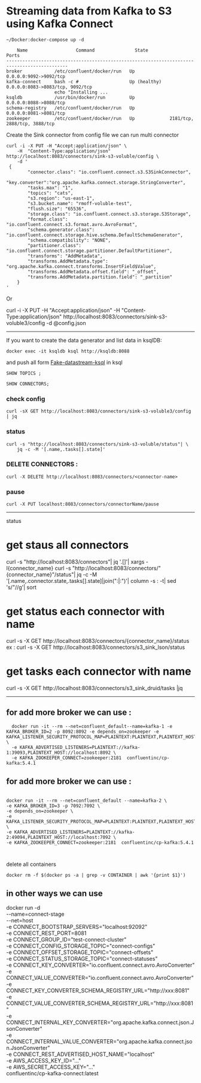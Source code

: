 # Streaming data from Kafka to S3 using Kafka Connect

```
~/Docker:docker-compose up -d
```

```
    Name                  Command               State                    Ports
---------------------------------------------------------------------------------------------
broker            /etc/confluent/docker/run   Up             0.0.0.0:9092->9092/tcp
kafka-connect     bash -c #                   Up (healthy)   0.0.0.0:8083->8083/tcp, 9092/tcp
                  echo "Installing ...
ksqldb            /usr/bin/docker/run         Up             0.0.0.0:8088->8088/tcp
schema-registry   /etc/confluent/docker/run   Up             0.0.0.0:8081->8081/tcp
zookeeper         /etc/confluent/docker/run   Up             2181/tcp, 2888/tcp, 3888/tcp

```

Create the Sink connector from config file
we can run multi connector


```
curl -i -X PUT -H "Accept:application/json" \
    -H  "Content-Type:application/json" http://localhost:8083/connectors/sink-s3-voluble/config \
    -d '
 {
		"connector.class": "io.confluent.connect.s3.S3SinkConnector",
		"key.converter":"org.apache.kafka.connect.storage.StringConverter",
		"tasks.max": "1",
		"topics": "cats",
		"s3.region": "us-east-1",
		"s3.bucket.name": "rmoff-voluble-test",
		"flush.size": "65536",
		"storage.class": "io.confluent.connect.s3.storage.S3Storage",
		"format.class": "io.confluent.connect.s3.format.avro.AvroFormat",
		"schema.generator.class": "io.confluent.connect.storage.hive.schema.DefaultSchemaGenerator",
		"schema.compatibility": "NONE",
        "partitioner.class": "io.confluent.connect.storage.partitioner.DefaultPartitioner",
        "transforms": "AddMetadata",
        "transforms.AddMetadata.type": "org.apache.kafka.connect.transforms.InsertField$Value",
        "transforms.AddMetadata.offset.field": "_offset",
        "transforms.AddMetadata.partition.field": "_partition"
	}
'

```
Or

curl -i -X PUT -H "Accept:application/json" -H  "Content-Type:application/json" http://localhost:8083/connectors/sink-s3-voluble3/config -d @config.json


_________________________________________________________________________________

If you want to create the data generator and list data in ksqlDB:


```docker exec -it ksqldb ksql http://ksqldb:8088```


and push all form [Fake-datastream-ksql](kafka-connect/confluent/Fake-datastream-ksql) in ksql

```
SHOW TOPICS ;

SHOW CONNECTORS;

```
### check config

```
curl -sX GET http://localhost:8083/connectors/sink-s3-voluble3/config | jq
```

### status 
```
curl -s "http://localhost:8083/connectors/sink-s3-voluble/status"| \
    jq -c -M '[.name,.tasks[].state]'
```
### DELETE CONNECTORS :
```
curl -X DELETE http://localhost:8083/connectors/<connector-name>
```

### pause
```
curl -X PUT localhost:8083/connectors/connectorName/pause
```
______
status 

# get staus all connectors

curl -s "http://localhost:8083/connectors"|   jq '.[]'|   xargs -I{connector_name} curl -s "http://localhost:8083/connectors/"{connector_name}"/status"|   jq -c -M '[.name,.connector.state,.tasks[].state]|join(":|:")'|   column -s : -t| sed 's/\"//g'| sort




# get status each connector with name
curl -s -X GET http://localhost:8083/connectors/{connector_name}/status
ex :
curl -s -X GET http://localhost:8083/connectors/s3_sink_lson/status



# get tasks each connector with name

curl -s -X GET http://localhost:8083/connectors/s3_sink_druid/tasks |jq



_____________________________________


## for add more broker we can use :
```
  docker run -it --rm --net=confluent_default--name=kafka-1 -e KAFKA_BROKER_ID=2 -p 8092:8092 -e depends_on=zookeeper -e KAFKA_LISTENER_SECURITY_PROTOCOL_MAP=PLAINTEXT:PLAINTEXT,PLAINTEXT_HOST:PLAINTEXT \
  -e KAFKA_ADVERTISED_LISTENERS=PLAINTEXT://kafka-1:39093,PLAINTEXT_HOST://localhost:8092 \
  -e KAFKA_ZOOKEEPER_CONNECT=zookeeper:2181  confluentinc/cp-kafka:5.4.1
  ```
  ## for add more broker we can use :
```

docker run -it --rm --net=confluent_default --name=kafka-2 \ 
-e KAFKA_BROKER_ID=3 -p 7092:7092 \
-e depends_on=zookeeper \
-e KAFKA_LISTENER_SECURITY_PROTOCOL_MAP=PLAINTEXT:PLAINTEXT,PLAINTEXT_HOST:PLAINTEXT \
-e KAFKA_ADVERTISED_LISTENERS=PLAINTEXT://kafka-2:49094,PLAINTEXT_HOST://localhost:7092 \
-e KAFKA_ZOOKEEPER_CONNECT=zookeeper:2181  confluentinc/cp-kafka:5.4.1



```
delete all containers

```
docker rm -f $(docker ps -a | grep -v CONTAINER | awk '{print $1}')
```


## in other ways we can use 
 docker run -d \
  --name=connect-stage \
  --net=host \
  -e CONNECT_BOOTSTRAP_SERVERS="localhost:92092" \
  -e CONNECT_REST_PORT=8081 \
  -e CONNECT_GROUP_ID="test-connect-cluster" \
  -e CONNECT_CONFIG_STORAGE_TOPIC="connect-configs" \
  -e CONNECT_OFFSET_STORAGE_TOPIC="connect-offsets" \
  -e CONNECT_STATUS_STORAGE_TOPIC="connect-statuses" \
  -e CONNECT_KEY_CONVERTER="io.confluent.connect.avro.AvroConverter" \
  -e CONNECT_VALUE_CONVERTER="io.confluent.connect.avro.AvroConverter" \
  -e CONNECT_KEY_CONVERTER_SCHEMA_REGISTRY_URL="http://xxx:8081" \
  -e CONNECT_VALUE_CONVERTER_SCHEMA_REGISTRY_URL="http://xxx:8081" \
  -e CONNECT_INTERNAL_KEY_CONVERTER="org.apache.kafka.connect.json.JsonConverter" \
  -e CONNECT_INTERNAL_VALUE_CONVERTER="org.apache.kafka.connect.json.JsonConverter" \
  -e CONNECT_REST_ADVERTISED_HOST_NAME="localhost" \
  -e AWS_ACCESS_KEY_ID="..." \
  -e AWS_SECRET_ACCESS_KEY="..." \
  confluentinc/cp-kafka-connect:latest

```
